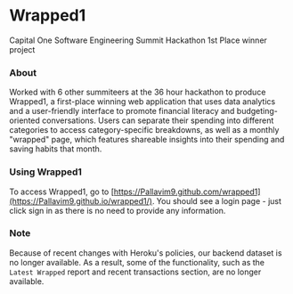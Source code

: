 # Wrapped1
Capital One Software Engineering Summit Hackathon 1st Place winner project

### About
Worked with 6 other summiteers at the 36 hour hackathon to produce Wrapped1, a first-place winning web application that uses data analytics and a user-friendly interface to promote financial literacy and budgeting-oriented conversations. Users can separate their spending into different categories to access category-specific breakdowns, as well as a monthly "wrapped" page, which features shareable insights into their spending and saving habits that month. 

### Using Wrapped1
To access Wrapped1, go to [https://Pallavim9.github.com/wrapped1](https://Pallavim9.github.io/wrapped1/). You should see a login page - just click sign in as there is no need to provide any information.

### Note
Because of recent changes with Heroku's policies, our backend dataset is no longer available. As a result, some of the functionality, such as the `Latest Wrapped` report and recent transactions section, are no longer available.
